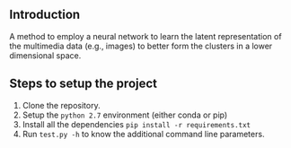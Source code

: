 ## Introduction

A method to employ a neural network to learn the latent representation of the multimedia data (e.g., images) to better form the clusters in a lower dimensional space.

## Steps to setup the project

1. Clone the repository.
2. Setup the `python 2.7` environment (either conda or pip)
3. Install all the dependencies `pip install -r requirements.txt`
4. Run `test.py -h` to know the additional command line parameters.
